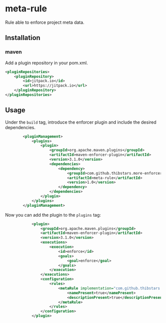 # meta-rule #
Rule able to enforce project meta data.

## Installation ##
### maven ###
Add a plugin repository in your pom.xml.
````xml    
<pluginRepositories>
    <pluginRepository>
        <id>jitpack.io</id>
        <url>https://jitpack.io</url>
    </pluginRepository>
</pluginRepositories>
````

## Usage ##
Under the `build` tag, introduce the enforcer plugin and include the desired dependencies.
````xml
        <pluginManagement>
            <plugins>
                <plugin>
                    <groupId>org.apache.maven.plugins</groupId>
                    <artifactId>maven-enforcer-plugin</artifactId>
                    <version>3.1.0</version>
                    <dependencies>
                        <dependency>
                            <groupId>com.github.thibstars.more-enforcer-rules</groupId>
                            <artifactId>meta-rule</artifactId>
                            <version>1.0</version>
                        </dependency>
                    </dependencies>
                </plugin>
            </plugins>
        </pluginManagement>
````
Now you can add the plugin to the `plugins` tag:
````xml
            <plugin>
                <groupId>org.apache.maven.plugins</groupId>
                <artifactId>maven-enforcer-plugin</artifactId>
                <version>3.1.0</version>
                <executions>
                    <execution>
                        <id>enforce</id>
                        <goals>
                            <goal>enforce</goal>
                        </goals>
                    </execution>
                </executions>
                <configuration>
                    <rules>
                        <metaRule implementation="com.github.thibstars.meta.MetaRule">
                            <namePresent>true</namePresent>
                            <descriptionPresent>true</descriptionPresent>
                        </metaRule>
                    </rules>
                </configuration>
            </plugin>
````